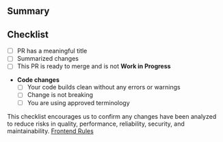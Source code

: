 ## Summary

<!-- summarize your PR between here and the checklist -->

## Checklist

- [ ] PR has a meaningful title
- [ ] Summarized changes
- [ ] This PR is ready to merge and is not **Work in Progress**
- **Code changes**
  - [ ] Your code builds clean without any errors or warnings
  - [ ] Change is not breaking
  - [ ] You are using approved terminology

This checklist encourages us to confirm any changes have been analyzed to reduce risks in quality, performance, reliability, security, and maintainability.
[Frontend Rules](https://gitlab.com/fibase/fi.src/-/wikis/Frontend%20Coding%20Rules)
